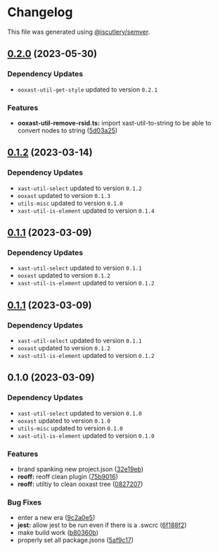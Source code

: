 # Changelog

This file was generated using [@jscutlery/semver](https://github.com/jscutlery/semver).

## [0.2.0](https://github.com/TrialAndErrorOrg/parsers/compare/ooxast-util-remove-rsid-0.1.2...ooxast-util-remove-rsid-0.2.0) (2023-05-30)

### Dependency Updates

* `ooxast-util-get-style` updated to version `0.2.1`

### Features

* **ooxast-util-remove-rsid.ts:** import xast-util-to-string to be able to convert nodes to string ([5d03a25](https://github.com/TrialAndErrorOrg/parsers/commit/5d03a25bdbae077af4222bee4920e9c4b5533273))

## [0.1.2](https://github.com/TrialAndErrorOrg/parsers/compare/ooxast-util-remove-rsid-0.1.1...ooxast-util-remove-rsid-0.1.2) (2023-03-14)

### Dependency Updates

* `xast-util-select` updated to version `0.1.2`
* `ooxast` updated to version `0.1.3`
* `utils-misc` updated to version `0.1.0`
* `xast-util-is-element` updated to version `0.1.4`
## [0.1.1](https://github.com/TrialAndErrorOrg/parsers/compare/ooxast-util-remove-rsid-0.1.0...ooxast-util-remove-rsid-0.1.1) (2023-03-09)

### Dependency Updates

* `xast-util-select` updated to version `0.1.1`
* `ooxast` updated to version `0.1.2`
* `xast-util-is-element` updated to version `0.1.2`
## [0.1.1](https://github.com/TrialAndErrorOrg/parsers/compare/ooxast-util-remove-rsid-0.1.0...ooxast-util-remove-rsid-0.1.1) (2023-03-09)

### Dependency Updates

* `xast-util-select` updated to version `0.1.1`
* `ooxast` updated to version `0.1.2`
* `xast-util-is-element` updated to version `0.1.2`
## 0.1.0 (2023-03-09)

### Dependency Updates

* `xast-util-select` updated to version `0.1.0`
* `ooxast` updated to version `0.1.0`
* `utils-misc` updated to version `0.1.0`
* `xast-util-is-element` updated to version `0.1.0`

### Features

* brand spanking new project.json ([32e19eb](https://github.com/TrialAndErrorOrg/parsers/commit/32e19ebf3f71c80336f637297d8f4db274d098bf))
* **reoff:** reoff clean plugin ([75b9016](https://github.com/TrialAndErrorOrg/parsers/commit/75b901685f856438750e9e11ac4d62a070f73c2c))
* **reoff:** utiltiy to clean ooxast tree ([0827207](https://github.com/TrialAndErrorOrg/parsers/commit/082720772ffe4caff8d812962c2f42d4c71b5747))


### Bug Fixes

* enter a new era ([9c2a0e5](https://github.com/TrialAndErrorOrg/parsers/commit/9c2a0e505472c43d384f3cc78543ad90877b7c3d))
* **jest:** allow jest to be run even if there is a .swcrc ([6f188f2](https://github.com/TrialAndErrorOrg/parsers/commit/6f188f2a06922ee00d9367b29e666894e48c6c1e))
* make build work ([b80360b](https://github.com/TrialAndErrorOrg/parsers/commit/b80360bc88bc7c1ba838c070ab8fae598dc963b4))
* properly set all package.jsons ([5af9c17](https://github.com/TrialAndErrorOrg/parsers/commit/5af9c177be9910511844c481ca59cfcc7bd9b0f6))
